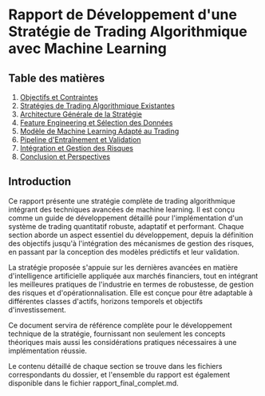 # Rapport de Développement d'une Stratégie de Trading Algorithmique avec Machine Learning

## Table des matières

1. [Objectifs et Contraintes](#1-objectifs-et-contraintes)
2. [Stratégies de Trading Algorithmique Existantes](#2-stratégies-de-trading-algorithmique-existantes)
3. [Architecture Générale de la Stratégie](#3-architecture-générale-de-la-stratégie)
4. [Feature Engineering et Sélection des Données](#4-feature-engineering-et-sélection-des-données)
5. [Modèle de Machine Learning Adapté au Trading](#5-modèle-de-machine-learning-adapté-au-trading)
6. [Pipeline d'Entraînement et Validation](#6-pipeline-dentraînement-et-validation)
7. [Intégration et Gestion des Risques](#7-intégration-et-gestion-des-risques)
8. [Conclusion et Perspectives](#8-conclusion-et-perspectives)

## Introduction

Ce rapport présente une stratégie complète de trading algorithmique intégrant des techniques avancées de machine learning. Il est conçu comme un guide de développement détaillé pour l'implémentation d'un système de trading quantitatif robuste, adaptatif et performant. Chaque section aborde un aspect essentiel du développement, depuis la définition des objectifs jusqu'à l'intégration des mécanismes de gestion des risques, en passant par la conception des modèles prédictifs et leur validation.

La stratégie proposée s'appuie sur les dernières avancées en matière d'intelligence artificielle appliquée aux marchés financiers, tout en intégrant les meilleures pratiques de l'industrie en termes de robustesse, de gestion des risques et d'opérationnalisation. Elle est conçue pour être adaptable à différentes classes d'actifs, horizons temporels et objectifs d'investissement.

Ce document servira de référence complète pour le développement technique de la stratégie, fournissant non seulement les concepts théoriques mais aussi les considérations pratiques nécessaires à une implémentation réussie.

Le contenu détaillé de chaque section se trouve dans les fichiers correspondants du dossier, et l'ensemble du rapport est également disponible dans le fichier rapport_final_complet.md.
